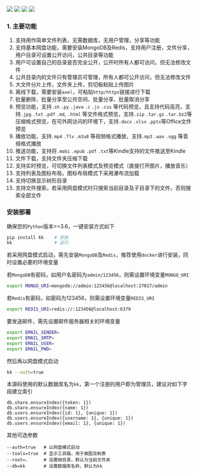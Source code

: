 ![](https://img.shields.io/badge/author-digua-blue)
![](https://img.shields.io/github/license/zkdfbb/kk)
![](https://img.shields.io/pypi/v/kk)
![](https://img.shields.io/pypi/pyversions/kk)

### 1. 主要功能

1. 支持用作简单文件列表，无需数据库，无用户管理，分享等功能
2. 支持基本网盘功能，需要安装MongoDB及Redis，支持用户注册，文件分享，用户目录可设置公开访问，公共目录等功能
3. 用户可设置自己的目录是否完全公开，公开时所有人都可访问，但无法修改文件
4. 公共目录内的文件只有管理员可管理，所有人都可公开访问，但无法修改文件
5.  大文件分片上传，文件夹上传，剪切板粘贴上传图片
6.  离线下载，需要安装`axel`，可粘贴`http/https`链接进行下载
7.  批量删除、批量分享至公共空间、批量分享、批量取消分享
8.  预览功能，支持`.sh` `.py` `.java` `.c` `.js` `.css` 等代码预览，且支持代码高亮，支持`.jpg` `.txt` `.pdf` `.md`, `.html` 等文件格式预览，支持`.zip` `.tar.gz` `.tar.bz2`等压缩格式预览，在可外网访问的环境下，支持`.docx` `.xlsx` `.pptx`等Office文件预览
9.  播放功能，支持`.mp4` `.flv` `.m3u8` 等视频格式播放，支持`.mp3` `.wav` `.ogg` 等音频格式播放
10.  推送功能，支持将`.mobi` `.epub` `.pdf` `.txt`等Kindle支持的文件推送至Kindle
11.  文件下载，支持文件夹压缩下载
12.  支持实时预览，可切换文件列表模式及预览模式（直接打开图片，播放音乐）
13.  支持列表及图标布局，图标布局模式下采用瀑布流加载
14.  支持切换显示树形目录
15.  支持文件搜索，若采用网盘模式时只搜索当前目录及子目录下的文件，否则搜索全部文件

### 安装部署

确保您的`Python`版本>=3.6，一键安装方式如下
```bash
pip install kk    # 安装
kk                # 运行
```

若采用网盘模式启动，需先安装`MongoDB`及`Redis`，推荐使用`docker`进行安装，同时设置必要的环境变量

若`MongoDB`有密码，如用户名密码为`admin/123456`，则需设置环境变量`MONGO_URI`
```bash
export MONGO_URI=mongodb://admin:123456@localhost:27017/admin
```

若`Redis`有密码，如密码为123456，则需设置环境变量`REDIS_URI`
```bash
export REDIS_URI=redis://:123456@localhost:6379
```

要发送邮件，需先设置邮件服务器相关的环境变量
```bash
export EMAIL_SENDER=
export EMAIL_SMTP=
export EMAIL_USER=
export EMAIL_PWD=
```

然后再以网盘模式启动
```bash
kk --auth=true
```

本源码使用的默认数据库名为`kk`，第一个注册的用户即为管理员，建议对如下字段建立索引
```
db.share.ensureIndex({token: 1})
db.share.ensureIndex({name: 1})
db.users.ensureIndex({id: 1}, {unique: 1})
db.users.ensureIndex({username: 1}, {unique: 1})
db.users.ensureIndex({email: 1}, {unique: 1})
```

其他可选参数
```
--auth=true   # 以网盘模式启动
--tools=true  # 显示工具箱，用于画图及制表
--root=.      # 设置根目录，默认为当前文件夹
--db=kk       # 设置数据库名称，默认为kk
```
